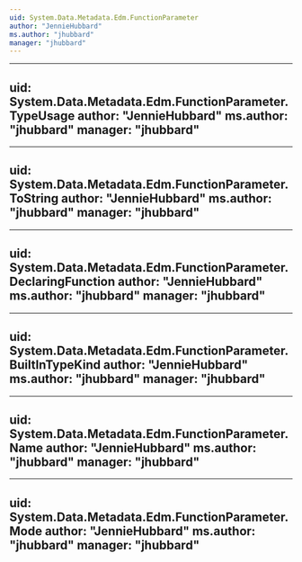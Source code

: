 ```yaml
---
uid: System.Data.Metadata.Edm.FunctionParameter
author: "JennieHubbard"
ms.author: "jhubbard"
manager: "jhubbard"
---
```


---
uid: System.Data.Metadata.Edm.FunctionParameter.TypeUsage
author: "JennieHubbard"
ms.author: "jhubbard"
manager: "jhubbard"
---

---
uid: System.Data.Metadata.Edm.FunctionParameter.ToString
author: "JennieHubbard"
ms.author: "jhubbard"
manager: "jhubbard"
---

---
uid: System.Data.Metadata.Edm.FunctionParameter.DeclaringFunction
author: "JennieHubbard"
ms.author: "jhubbard"
manager: "jhubbard"
---

---
uid: System.Data.Metadata.Edm.FunctionParameter.BuiltInTypeKind
author: "JennieHubbard"
ms.author: "jhubbard"
manager: "jhubbard"
---

---
uid: System.Data.Metadata.Edm.FunctionParameter.Name
author: "JennieHubbard"
ms.author: "jhubbard"
manager: "jhubbard"
---

---
uid: System.Data.Metadata.Edm.FunctionParameter.Mode
author: "JennieHubbard"
ms.author: "jhubbard"
manager: "jhubbard"
---

